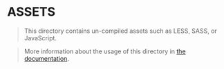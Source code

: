 # ASSETS

> This directory contains un-compiled assets such as LESS, SASS, or JavaScript.

> More information about the usage of this directory in [the documentation](https://nuxtjs.org/guide/assets#webpacked).
